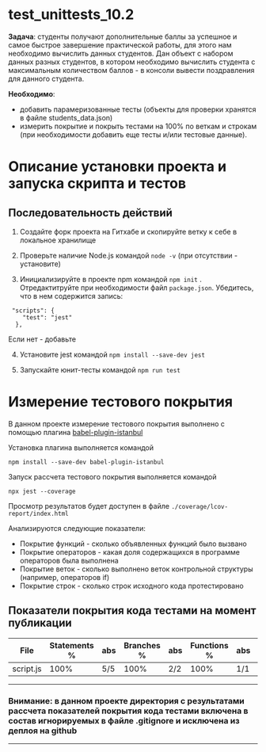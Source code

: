 # test_unittests_10.2

**Задача**: студенты получают дополнительные баллы за успешное и самое быстрое завершение практической работы, для этого нам необходимо вычислить данных студентов. Дан объект с набором данных разных студентов, в котором необходимо вычислить студента с максимальным количеством баллов - в консоли вывести поздравления для данного студента.

**Необходимо**:

- добавить парамеризованные тесты (объекты для проверки хранятся в файле students_data.json)
- измерить покрытие и покрыть тестами на 100% по веткам и строкам (при необходимости добавить еще тесты и/или тестовые данные).

# Описание установки проекта и запуска скрипта и тестов

## Последовательность действий

1. Создайте форк проекта на Гитхабе и скопируйте ветку к себе в локальное хранилище

2. Проверьте наличие Node.js командой `node -v` (при отсутствии - установите)

3. Инициализируйте в проекте npm командой `npm init` . Отредактитруйте при необходимости файл `package.json`. Убедитесь, что в нем содержится запись:

```
 "scripts": {
    "test": "jest"
  },
```

Если нет - добавьте

4. Установите jest командой `npm install --save-dev jest`

5. Запускайте юнит-тесты командой `npm run test`

# Измерение тестового покрытия

В данном проекте измерение тестового покрытия выполнено с помощью плагина [babel-plugin-istanbul](https://www.npmjs.com/package/babel-plugin-istanbul)

Установка плагина выполняется командой

```
npm install --save-dev babel-plugin-istanbul
```

Запуск рассчета тестового покрытия выполняется командой

```
npx jest --coverage
```

Просмотр результатов будет доступен в файле `./coverage/lcov-report/index.html`

Анализируются следующие показатели:

- Покрытие функций - сколько объявленных функций было вызвано
- Покрытие операторов - какая доля содержащихся в программе операторов была выполнена
- Покрытие веток - сколько выполнено веток контрольной структуры (например, операторов if)
- Покрытие строк - сколько строк исходного кода протестировано

## Показатели покрытия кода тестами на момент публикации

| File      | Statements % | abs | Branches % | abs | Functions % | abs | Lines % | abs |
| --------- | ------------ | --- | ---------- | --- | ----------- | --- | ------- | --- |
| script.js | 100%         | 5/5 | 100%       | 2/2 | 100%        | 1/1 | 100%    | 5/5 |

---

### Внимание: в данном проекте директория с результатами рассчета показателей покрытия кода тестами включена в состав игнорируемых в файле .gitignore и исключена из деплоя на github

---

